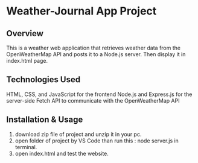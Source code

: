 # Weather-Journal App Project

## Overview
This is a weather web application that retrieves weather data from the OpenWeatherMap API and posts it to a Node.js server. Then display it in index.html page.

## Technologies Used
HTML, CSS, and JavaScript for the frontend
Node.js and Express.js for the server-side
Fetch API to communicate with the OpenWeatherMap API

## Installation & Usage
1. download zip file of project and unzip it in your pc.
2. open folder of project by VS Code than run this : node server.js in terminal.
3. open index.html and test the website.